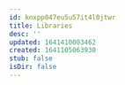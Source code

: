 ```yaml
---
id: knxpp047eu5u57it4l0jtwr
title: Libraries
desc: ''
updated: 1641410003462
created: 1641105063930
stub: false
isDir: false
---
```



